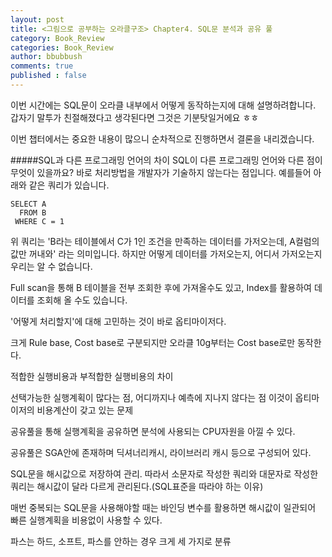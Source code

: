```yaml
---
layout: post
title: <그림으로 공부하는 오라클구조> Chapter4. SQL문 분석과 공유 풀
category: Book_Review
categories: Book_Review
author: bbubbush
comments: true
published : false
---
```

이번 시간에는 SQL문이 오라클 내부에서 어떻게 동작하는지에 대해 설명하려합니다. 갑자기 말투가 친절해졌다고 생각된다면 그것은 기분탓일거에요 ㅎㅎ

이번 챕터에서는 중요한 내용이 많으니 순차적으로 진행하면서 결론을 내리겠습니다.

#####SQL과 다른 프로그래밍 언어의 차이
SQL이 다른 프로그래밍 언어와 다른 점이 무엇이 있을까요? 바로 처리방법을 개발자가 기술하지 않는다는 점입니다. 예를들어 아래와 같은 쿼리가 있습니다.

```
SELECT A
  FROM B
 WHERE C = 1
```
위 쿼리는 'B라는 테이블에서 C가 1인 조건을 만족하는 데이터를 가저오는데, A컬럼의 값만 꺼내와' 라는 의미입니다. 하지만 어떻게 데이터를 가저오는지, 어디서 가저오는지 우리는 알 수 없습니다.

Full scan을 통해 B 테이블을 전부 조회한 후에 가져올수도 있고, Index를 활용하여 데이터를 조회해 올 수도 있습니다.

'어떻게 처리할지'에 대해 고민하는 것이 바로 옵티마이저다.


크게 Rule base, Cost base로 구분되지만 오라클 10g부터는 Cost base로만 동작한다.





적합한 실행비용과 부적합한 실행비용의 차이

선택가능한 실행계획이 많다는 점, 어디까지나 예측에 지나지 않다는 점   이것이 옵티마이저의 비용계산이 갖고 있는 문제

공유풀을 통해 실행계획을 공유하면 분석에 사용되는 CPU자원을 아낄 수 있다.


공유풀은 SGA안에 존재하며 딕셔너리캐시, 라이브러리 캐시 등으로 구성되어 있다.

SQL문을 해시값으로 저장하여 관리. 따라서 소문자로 작성한 쿼리와 대문자로 작성한 쿼리는 해시값이 달라 다르게 관리된다.(SQL표준을 따라야 하는 이유)

매번 중복되는 SQL문을 사용해야할 때는 바인딩 변수를 활용하면 해시값이 일관되어 빠른 실행계획을 비용없이 사용할 수 있다.

파스는 하드, 소프트, 파스를 안하는 경우  크게 세 가지로 분류


